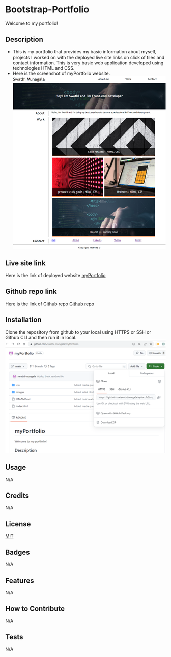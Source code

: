 # Bootstrap-Portfolio
Welcome to my portfolio!

## Description

- This is my portfolio that provides my basic information about myself, projects I worked on with the deployed live site links on click of tiles and contact information. This is very basic web application developed using technologies HTML and CSS.
- Here is the screenshot of myPortfolio website.
![alt text](./images/myPortfolio-2023.png)

## Live site link
Here is the link of deployed website
[myPortfolio](https://swathi-mungala.github.io/myPortfolio/)

## Github repo link
Here is the link of Github repo
[Github repo](https://github.com/swathi-mungala/myPortfolio)

## Installation

Clone the repository from github to your local using HTTPS or SSH or Github CLI and then run it in local.
![alt text](./images/My%20portfolio%20ssh.png)

## Usage
N/A

## Credits

N/A

## License

[MIT](https://choosealicense.com/licenses/mit/)

## Badges

N/A

## Features

N/A

## How to Contribute

N/A

## Tests

N/A